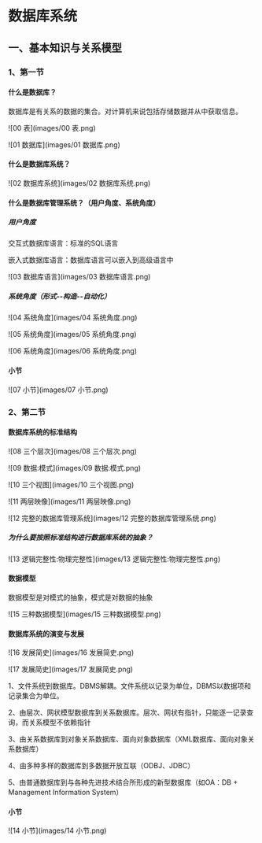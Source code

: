 # 数据库系统

## 一、基本知识与关系模型

### 1、第一节

#### 什么是数据库？

数据库是有关系的数据的集合。对计算机来说包括存储数据并从中获取信息。

![00 表](images/00 表.png)

![01 数据库](images/01 数据库.png)

#### 什么是数据库系统？

![02 数据库系统](images/02 数据库系统.png)

#### 什么是数据库管理系统？（用户角度、系统角度）

##### 用户角度

交互式数据库语言：标准的SQL语言

嵌入式数据库语言：数据库语言可以嵌入到高级语言中

![03 数据库语言](images/03 数据库语言.png)

##### 系统角度（形式--构造--自动化）

![04 系统角度](images/04 系统角度.png)

![05 系统角度](images/05 系统角度.png)

![06 系统角度](images/06 系统角度.png)

#### 小节

![07 小节](images/07 小节.png)



### 2、第二节

#### 数据库系统的标准结构

![08 三个层次](images/08 三个层次.png)

![09 数据:模式](images/09 数据:模式.png)

![10 三个视图](images/10 三个视图.png)

![11 两层映像](images/11 两层映像.png)

![12 完整的数据库管理系统](images/12 完整的数据库管理系统.png)

##### 为什么要按照标准结构进行数据库系统的抽象？

![13 逻辑完整性:物理完整性](images/13 逻辑完整性:物理完整性.png)

#### 数据模型

数据模型是对模式的抽象，模式是对数据的抽象

![15 三种数据模型](images/15 三种数据模型.png)

#### 数据库系统的演变与发展

![16 发展简史](images/16 发展简史.png)

![17 发展简史](images/17 发展简史.png)

1、文件系统到数据库。DBMS解耦。文件系统以记录为单位，DBMS以数据项和记录集合为单位。

2、由层次、网状模型数据库到关系数据库。层次、网状有指针，只能逐一记录查询，而关系模型不依赖指针

3、由关系数据库到对象关系数据库、面向对象数据库（XML数据库、面向对象关系数据库）

4、由多种多样的数据库到多数据开放互联（ODBJ、JDBC）

5、由普通数据库到与各种先进技术结合所形成的新型数据库（如OA：DB + Management Information System）

#### 小节

![14 小节](images/14 小节.png)











